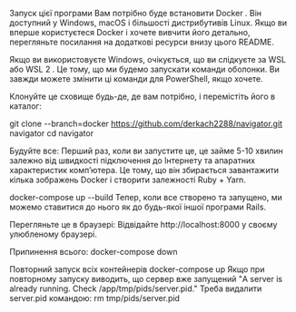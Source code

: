 Запуск цієї програми Вам потрібно буде встановити Docker . Він доступний у Windows, macOS і більшості дистрибутивів Linux. Якщо ви вперше користуєтеся Docker і хочете вивчити його детально, перегляньте посилання на додаткові ресурси внизу цього README.

Якщо ви використовуєте Windows, очікується, що ви слідкуєте за WSL або WSL 2 . Це тому, що ми будемо запускати команди оболонки. Ви завжди можете змінити ці команди для PowerShell, якщо хочете.

Клонуйте це сховище будь-де, де вам потрібно, і перемістіть його в каталог:

git clone --branch=docker https://github.com/derkach2288/navigator.git navigator cd navigator

Будуйте все: Перший раз, коли ви запустите це, це займе 5-10 хвилин залежно від швидкості підключення до Інтернету та апаратних характеристик комп’ютера. Це тому, що він збирається завантажити кілька зображень Docker і створити залежності Ruby + Yarn.

docker-compose up --build Тепер, коли все створено та запущено, ми можемо ставитися до нього як до будь-якої іншої програми Rails.

Перегляньте це в браузері: Відвідайте http://localhost:8000 у своєму улюбленому браузері.

Припинення всього: docker-compose down

Повторний запуск всіх контейнерів docker-compose up Якщо при повторному запуску виводить, що сервер вже запущений "A server is already running. Check /app/tmp/pids/server.pid." Треба видалити server.pid командою: rm tmp/pids/server.pid